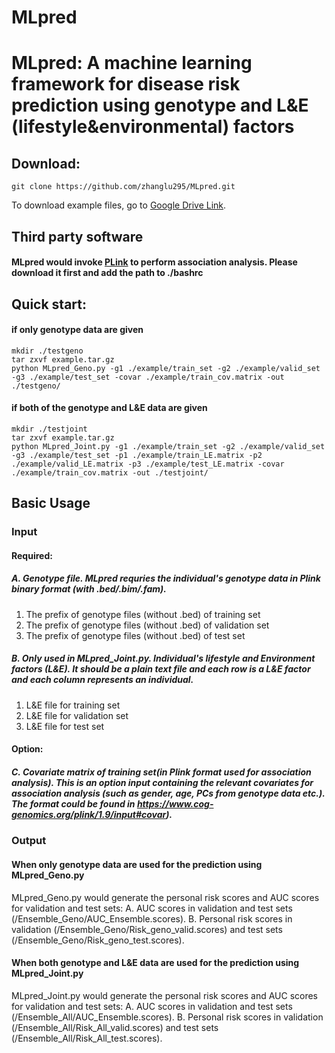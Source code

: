 # MLpred

# MLpred: A machine learning framework for disease risk prediction using genotype and L&amp;E (lifestyle&amp;environmental) factors

## Download:
```
git clone https://github.com/zhanglu295/MLpred.git
```
To download example files, go to <a href="https://drive.google.com/file/d/1_bc3qEaujjH4RawPH8rCQ96n5HRxhNwo/view?usp=sharing">Google Drive Link</a>. 
## Third party software
#### MLpred would invoke <a href="https://www.cog-genomics.org/plink/1.9/">PLink</a> to perform association analysis. Please download it first and add the path to ./bashrc
## Quick start:
#### if only genotype data are given
```
mkdir ./testgeno
tar zxvf example.tar.gz
python MLpred_Geno.py -g1 ./example/train_set -g2 ./example/valid_set -g3 ./example/test_set -covar ./example/train_cov.matrix -out ./testgeno/
```

#### if both of the genotype and L&E data are given
```
mkdir ./testjoint
tar zxvf example.tar.gz
python MLpred_Joint.py -g1 ./example/train_set -g2 ./example/valid_set -g3 ./example/test_set -p1 ./example/train_LE.matrix -p2 ./example/valid_LE.matrix -p3 ./example/test_LE.matrix -covar ./example/train_cov.matrix -out ./testjoint/
```

## Basic Usage
### Input
#### Required:
##### A. Genotype file. MLpred requries the individual's genotype data in Plink binary format (with .bed/.bim/.fam).
1. The prefix of genotype files (without .bed) of training set
2. The prefix of genotype files (without .bed) of validation set
3. The prefix of genotype files (without .bed) of test set

##### B. Only used in MLpred_Joint.py. Individual's lifestyle and Environment factors (L&E). It should be a plain text file and each row is a L&E factor and each column represents an individual.
1. L&E file for training set
2. L&E file for validation set
3. L&E file for test set

#### Option:
##### C. Covariate matrix of training set(in Plink format used for association analysis). This is an option input containing the relevant covariates for association analysis (such as gender, age, PCs from genotype data etc.). The format could be found in https://www.cog-genomics.org/plink/1.9/input#covar).

### Output 
#### When only genotype data are used for the prediction using MLpred_Geno.py
MLpred_Geno.py would generate the personal risk scores and AUC scores for validation and test sets:
 A. AUC scores in validation and test sets (/Ensemble_Geno/AUC_Ensemble.scores).
 B. Personal risk scores in validation (/Ensemble_Geno/Risk_geno_valid.scores) and test sets (/Ensemble_Geno/Risk_geno_test.scores).
#### When both genotype and L&E data are used for the prediction using MLpred_Joint.py
MLpred_Joint.py would generate the personal risk scores and AUC scores for validation and test sets:
A. AUC scores in validation and test sets (/Ensemble_All/AUC_Ensemble.scores).
B. Personal risk scores in validation (/Ensemble_All/Risk_All_valid.scores) and test sets (/Ensemble_All/Risk_All_test.scores).
 
